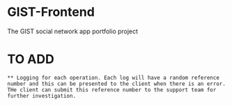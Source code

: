 # GIST-Frontend
The GIST social network app portfolio project

# TO ADD
    ** Logging for each operation. Each log will have a random reference number and this can be presented to the client when there is an error. THe client can submit this reference number to the support team for further investigation.